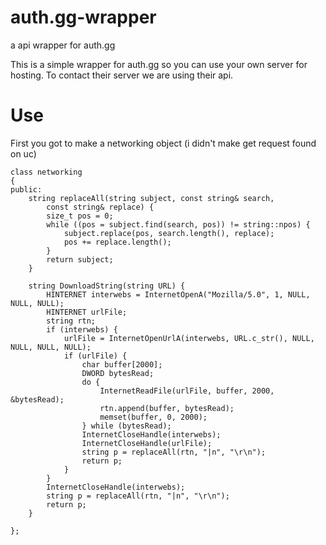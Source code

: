 # auth.gg-wrapper
a api wrapper for auth.gg

This is a simple wrapper for auth.gg so you can use your own server for hosting.
To contact their server we are using their api.

# Use

First you got to make a networking object (i didn't  make get request found on uc)
```
class networking
{
public:
	string replaceAll(string subject, const string& search,
		const string& replace) {
		size_t pos = 0;
		while ((pos = subject.find(search, pos)) != string::npos) {
			subject.replace(pos, search.length(), replace);
			pos += replace.length();
		}
		return subject;
	}

	string DownloadString(string URL) {
		HINTERNET interwebs = InternetOpenA("Mozilla/5.0", 1, NULL, NULL, NULL);
		HINTERNET urlFile;
		string rtn;
		if (interwebs) {
			urlFile = InternetOpenUrlA(interwebs, URL.c_str(), NULL, NULL, NULL, NULL);
			if (urlFile) {
				char buffer[2000];
				DWORD bytesRead;
				do {
					InternetReadFile(urlFile, buffer, 2000, &bytesRead);
					rtn.append(buffer, bytesRead);
					memset(buffer, 0, 2000);
				} while (bytesRead);
				InternetCloseHandle(interwebs);
				InternetCloseHandle(urlFile);
				string p = replaceAll(rtn, "|n", "\r\n");
				return p;
			}
		}
		InternetCloseHandle(interwebs);
		string p = replaceAll(rtn, "|n", "\r\n");
		return p;
	}

};



```
